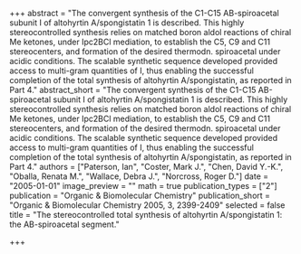 +++
abstract = "The convergent synthesis of the C1-C15 AB-spiroacetal subunit I of altohyrtin A/spongistatin 1 is described.  This highly stereocontrolled synthesis relies on matched boron aldol reactions of chiral Me ketones, under Ipc2BCl mediation, to establish the C5, C9 and C11 stereocenters, and formation of the desired thermodn. spiroacetal under acidic conditions.  The scalable synthetic sequence developed provided access to multi-gram quantities of I, thus enabling the successful completion of the total synthesis of altohyrtin A/spongistatin, as reported in Part 4."
abstract_short = "The convergent synthesis of the C1-C15 AB-spiroacetal subunit I of altohyrtin A/spongistatin 1 is described.  This highly stereocontrolled synthesis relies on matched boron aldol reactions of chiral Me ketones, under Ipc2BCl mediation, to establish the C5, C9 and C11 stereocenters, and formation of the desired thermodn. spiroacetal under acidic conditions.  The scalable synthetic sequence developed provided access to multi-gram quantities of I, thus enabling the successful completion of the total synthesis of altohyrtin A/spongistatin, as reported in Part 4."
authors = ["Paterson, Ian", "Coster, Mark J.", "Chen, David Y.-K.", "Oballa, Renata M.", "Wallace, Debra J.", "Norcross, Roger D."]
date = "2005-01-01"
image_preview = ""
math = true
publication_types = ["2"]
publication = "Organic & Biomolecular Chemistry"
publication_short = "Organic & Biomolecular Chemistry 2005, 3, 2399-2409"
selected = false
title = "The stereocontrolled total synthesis of altohyrtin A/spongistatin 1: the AB-spiroacetal segment."


+++